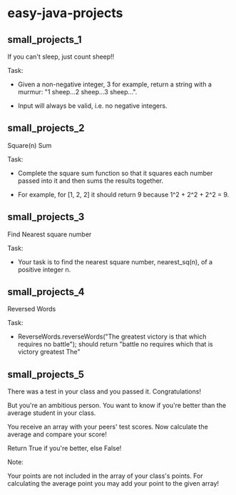 # easy-java-projects

## small_projects_1

If you can't sleep, just count sheep!!

Task:

- Given a non-negative integer, 3 for example, return a string with a murmur: "1 sheep...2 sheep...3 sheep...". 

- Input will always be valid, i.e. no negative integers.

## small_projects_2

Square(n) Sum

Task:

- Complete the square sum function so that it squares each number passed into it and then sums the results together.

- For example, for [1, 2, 2] it should return 9 because 1^2 + 2^2 + 2^2 = 9.

## small_projects_3

Find Nearest square number

Task:

- Your task is to find the nearest square number, nearest_sq(n), of a positive integer n.

## small_projects_4

Reversed Words

Task:

- ReverseWords.reverseWords("The greatest victory is that which requires no battle");
should return "battle no requires which that is victory greatest The"

## small_projects_5

There was a test in your class and you passed it. Congratulations!

But you're an ambitious person. You want to know if you're better than the average student in your class.

You receive an array with your peers' test scores. Now calculate the average and compare your score!

Return True if you're better, else False!

Note:

Your points are not included in the array of your class's points. For calculating the average point you may add your point to the given array!